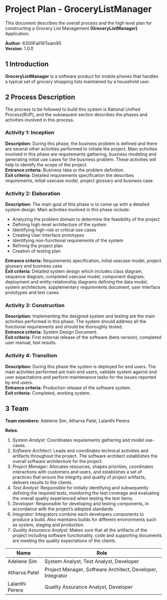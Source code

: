 # Project Plan - GroceryListManager 

This document describes the overall process and the high level plan for constructing a Grocery List Management **(GroceryListManager)** Application.

**Author**: 6300Fall16Team95  
**Version**: 1.0.0  

## 1 Introduction

**GroceryListManager**  is a software product for mobile phones that handles a typical set of grocery shopping lists maintained by a household user.

## 2 Process Description

The process to be followed to build this system is Rational Unified Process(RUP), and the subsequent section describes the phases and activities involved in this process.

### Activity 1: Inception 
**Description:** During this phase, the business problem is defined and there are several other activities performed to initiate the project. Main activities involved in this phase are requirements gathering, business modeling and generating initial use cases for the business problem. These activities will help to identify the scope of the project.  
**Entrance criteria:** Business Idea or the problem definition.  
**Exit criteria:** Detailed requirements specification the describes requirements, initial usecase model, project glossary and business case.

### Activity 2: Elaboration 
**Description:** The main goal of this phase is to come up with a detailed system design. Main activities involved in this phase include:  
* Analyzing the problem domain to determine the feasibility of the project
* Defining high-level architecture of the system
* Identifying high-risk or critical use cases
* Creating User Interface prototypes
* Identifying non-functional requirements of the system 
* Refining the project plan
* Creation of testing plan  

**Entrance criteria:** Requirements specification, initial usecase model, project glossary and business case  
**Exit criteria:** Detailed system design which includes class diagram, sequence diagram, completed usecase model, component diagram, deployment and entity-relationship diagrams defining the data model, system architecture, supplementary requirements document, user interface prototypes and test cases.

### Activity 3: Construction
**Description:** Implementing the designed system and testing are the main activities performed in this phase. The system should address all the functional requirements and should be thoroughly tested.  
**Entrance criteria:** System Design Document.  
**Exit criteria:** First external release of the software (beta version), completed user manual, test results.  

### Activity 4: Transition
**Description:** During this phase the system is deployed for end users. The main activities performed are train end users, validate system against end user expectations and perform maintenance tasks for the issues reported by end users.  
**Entrance criteria:** Production release of the software system.  
**Exit criteria:** Completed, working system.  

## 3 Team
**Team members:** Adelene Sim, Atharva Patel, Lalanthi Perera

**Roles**:  
1. *System Analyst:* Coordinates requirements gathering and model use-cases.  
2. *Software Architect:* Leads and coordinates technical activities and artifacts throughout the project. The software architect establishes the overall software architecture for the project.  
3. *Project Manager:* Allocates resources, shapes priorities, coordinates interactions with customers and users, and establishes a set of practices that ensure the integrity and quality of project artifacts, delivers results to the clients.  
4. *Test Analyst:* Responsible for initially identifying and subsequently defining the required tests, monitoring the test coverage and evaluating the overall quality experienced when testing the test items.  
5. *Developer:* Responsible for developing and testing components, in accordance with the project’s adopted standards.  
6. *Integrator:* Integrators combine each developers components to produce a build. Also maintains builds for different environments such as system, staging and production.  
7. *Quality Assurance Analyst:* Makes sure that all the artifacts of the project including software functionality, code and supporting documents are meeting the quality expectations of the clients.

Name | Role  
--- | ---  
Adelene Sim | System Analyst, Test Analyst, Developer  
Atharva Patel | Project Manager, Software Architect, Developer, Integrator  
Lalanthi Perera | Quality Assurance Analyst, Developer  
